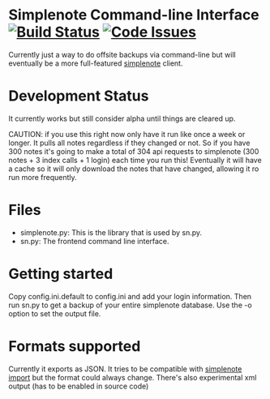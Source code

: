 # Simplenote Command-line Interface [![Build Status](https://travis-ci.org/vrillusions/simplenote-cli.svg?branch=master)](https://travis-ci.org/vrillusions/simplenote-cli) [![Code Issues](https://www.quantifiedcode.com/api/v1/project/721c030585d540e9a0d9c9eddcbfba64/badge.svg)](https://www.quantifiedcode.com/app/project/721c030585d540e9a0d9c9eddcbfba64)

Currently just a way to do offsite backups via command-line but will eventually
be a more full-featured [simplenote](http://simplenoteapp.com) client.

# Development Status

It currently works but still consider alpha until things are cleared up.

CAUTION: if you use this right now only have it run like once a week or longer. It pulls
all notes regardless if they changed or not.  So if you have 300 notes it's going to make
a total of 304 api requests to simplenote (300 notes + 3 index calls + 1 login) each time
you run this!  Eventually it will have a cache so it will only download the notes that 
have changed, allowing it ro run more frequently.

# Files

- simplenote.py: This is the library that is used by sn.py.
- sn.py: The frontend command line interface.

# Getting started

Copy config.ini.default to config.ini and add your login information.  Then run sn.py
to get a backup of your entire simplenote database.  Use the -o option to set the output
file.

# Formats supported

Currently it exports as JSON.  It tries to be compatible with 
[simplenote import](http://simplenote-import.appspot.com/) but the format could always
change.  There's also experimental xml output (has to be enabled in source code)
